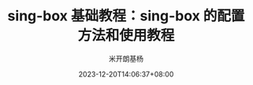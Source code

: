 ---
keywords:
- sing-box
- 翻墙
- Playwright
- AI
- GPT
- ChatGPT
- AI 爬虫
- GPT-4-Turbo
- Assistant
title: "sing-box 基础教程：sing-box 的配置方法和使用教程"
date: 2023-12-20T14:06:37+08:00
lastmod: 2023-12-20T14:06:37+08:00
description: 本文深入介绍了一个高效网页抓取工具的设计与实现，涵盖目标愿景、使用的技术栈如 NextJs、Crawlee、以及 OpenAI API，以及三种独特的获取目标元素方法。
draft: false
author: 米开朗基杨
hideToc: false
enableToc: true
enableTocContent: false
tocFolding: false
tocLevels: ["h2", "h3", "h4"]
tags:
- sing-box
categories: 
- GFW
---